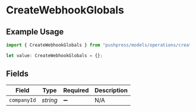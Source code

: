 # CreateWebhookGlobals

## Example Usage

```typescript
import { CreateWebhookGlobals } from "pushpress/models/operations/createwebhook.js";

let value: CreateWebhookGlobals = {};
```

## Fields

| Field              | Type               | Required           | Description        |
| ------------------ | ------------------ | ------------------ | ------------------ |
| `companyId`        | *string*           | :heavy_minus_sign: | N/A                |